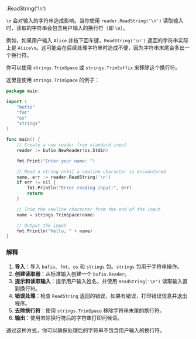 .ReadString('\n')

`\n` 会对输入的字符串造成影响。当你使用 `reader.ReadString('\n')` 读取输入时，读取的字符串会包含用户输入的换行符（即 `\n`）。

例如，如果用户输入 `Alice` 并按下回车键，`ReadString('\n')` 返回的字符串实际上是 `Alice\n`。这可能会在后续处理字符串时造成不便，因为字符串末尾会多出一个换行符。

你可以使用 `strings.TrimSpace` 或 `strings.TrimSuffix` 来移除这个换行符。

这里是使用 `strings.TrimSpace` 的例子：

```go
package main

import (
    "bufio"
    "fmt"
    "os"
    "strings"
)

func main() {
    // Create a new reader from standard input
    reader := bufio.NewReader(os.Stdin)

    fmt.Print("Enter your name: ")

    // Read a string until a newline character is encountered
    name, err := reader.ReadString('\n')
    if err != nil {
        fmt.Println("Error reading input:", err)
        return
    }

    // Trim the newline character from the end of the input
    name = strings.TrimSpace(name)

    // Output the input
    fmt.Println("Hello, " + name)
}

```

### 解释

1. **导入**：导入 `bufio`、`fmt`、`os` 和 `strings` 包。`strings` 包用于字符串操作。
2. **创建读取器**：从标准输入创建一个 `bufio.Reader`。
3. **提示和读取输入**：提示用户输入姓名，并使用 `ReadString('\n')` 读取输入直到换行符。
4. **错误处理**：检查 `ReadString` 返回的错误，如果有错误，打印错误信息并退出程序。
5. **去除换行符**：使用 `strings.TrimSpace` 移除字符串末尾的换行符。
6. **输出**：使用去除换行符后的字符串打印问候语。

通过这种方式，你可以确保处理后的字符串不包含用户输入的换行符。